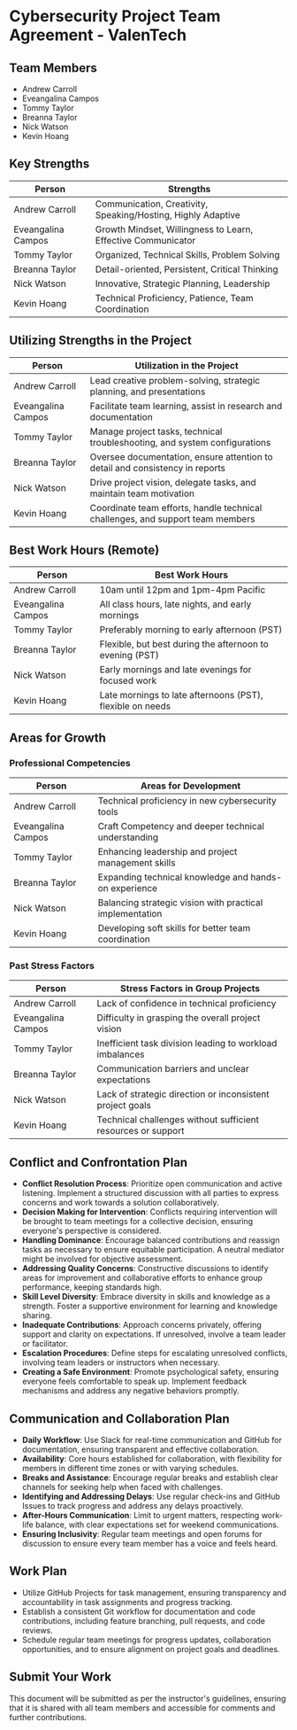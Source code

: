 # Cybersecurity Project Team Agreement - ValenTech

## Team Members

- Andrew Carroll
- Eveangalina Campos
- Tommy Taylor
- Breanna Taylor
- Nick Watson
- Kevin Hoang

## Key Strengths

| Person            | Strengths                                                       |
|-------------------|-----------------------------------------------------------------|
| Andrew Carroll    | Communication, Creativity, Speaking/Hosting, Highly Adaptive    |
| Eveangalina Campos| Growth Mindset, Willingness to Learn, Effective Communicator    |
| Tommy Taylor      | Organized, Technical Skills, Problem Solving                    |
| Breanna Taylor    | Detail-oriented, Persistent, Critical Thinking                  |
| Nick Watson       | Innovative, Strategic Planning, Leadership                      |
| Kevin Hoang       | Technical Proficiency, Patience, Team Coordination              |

## Utilizing Strengths in the Project

| Person            | Utilization in the Project                                     |
|-------------------|----------------------------------------------------------------|
| Andrew Carroll    | Lead creative problem-solving, strategic planning, and presentations |
| Eveangalina Campos| Facilitate team learning, assist in research and documentation |
| Tommy Taylor      | Manage project tasks, technical troubleshooting, and system configurations |
| Breanna Taylor    | Oversee documentation, ensure attention to detail and consistency in reports |
| Nick Watson       | Drive project vision, delegate tasks, and maintain team motivation |
| Kevin Hoang       | Coordinate team efforts, handle technical challenges, and support team members |

## Best Work Hours (Remote)

| Person            | Best Work Hours                                                 |
|-------------------|-----------------------------------------------------------------|
| Andrew Carroll    | 10am until 12pm and 1pm-4pm Pacific                             |
| Eveangalina Campos| All class hours, late nights, and early mornings                |
| Tommy Taylor      | Preferably morning to early afternoon (PST)                     |
| Breanna Taylor    | Flexible, but best during the afternoon to evening (PST)        |
| Nick Watson       | Early mornings and late evenings for focused work               |
| Kevin Hoang       | Late mornings to late afternoons (PST), flexible on needs       |

## Areas for Growth

### Professional Competencies

| Person            | Areas for Development                                          |
|-------------------|----------------------------------------------------------------|
| Andrew Carroll    | Technical proficiency in new cybersecurity tools               |
| Eveangalina Campos| Craft Competency and deeper technical understanding            |
| Tommy Taylor      | Enhancing leadership and project management skills             |
| Breanna Taylor    | Expanding technical knowledge and hands-on experience          |
| Nick Watson       | Balancing strategic vision with practical implementation       |
| Kevin Hoang       | Developing soft skills for better team coordination            |

### Past Stress Factors

| Person            | Stress Factors in Group Projects                               |
|-------------------|-----------------------------------------------------------------|
| Andrew Carroll    | Lack of confidence in technical proficiency              |
| Eveangalina Campos| Difficulty in grasping the overall project vision               |
| Tommy Taylor      | Inefficient task division leading to workload imbalances        |
| Breanna Taylor    | Communication barriers and unclear expectations                 |
| Nick Watson       | Lack of strategic direction or inconsistent project goals       |
| Kevin Hoang       | Technical challenges without sufficient resources or support    |

## Conflict and Confrontation Plan

- **Conflict Resolution Process**: Prioritize open communication and active listening. Implement a structured discussion with all parties to express concerns and work towards a solution collaboratively.
- **Decision Making for Intervention**: Conflicts requiring intervention will be brought to team meetings for a collective decision, ensuring everyone's perspective is considered.
- **Handling Dominance**: Encourage balanced contributions and reassign tasks as necessary to ensure equitable participation. A neutral mediator might be involved for objective assessment.
- **Addressing Quality Concerns**: Constructive discussions to identify areas for improvement and collaborative efforts to enhance group performance, keeping standards high.
- **Skill Level Diversity**: Embrace diversity in skills and knowledge as a strength. Foster a supportive environment for learning and knowledge sharing.
- **Inadequate Contributions**: Approach concerns privately, offering support and clarity on expectations. If unresolved, involve a team leader or facilitator.
- **Escalation Procedures**: Define steps for escalating unresolved conflicts, involving team leaders or instructors when necessary.
- **Creating a Safe Environment**: Promote psychological safety, ensuring everyone feels comfortable to speak up. Implement feedback mechanisms and address any negative behaviors promptly.

## Communication and Collaboration Plan

- **Daily Workflow**: Use Slack for real-time communication and GitHub for documentation, ensuring transparent and effective collaboration.
- **Availability**: Core hours established for collaboration, with flexibility for members in different time zones or with varying schedules.
- **Breaks and Assistance**: Encourage regular breaks and establish clear channels for seeking help when faced with challenges.
- **Identifying and Addressing Delays**: Use regular check-ins and GitHub Issues to track progress and address any delays proactively.
- **After-Hours Communication**: Limit to urgent matters, respecting work-life balance, with clear expectations set for weekend communications.
- **Ensuring Inclusivity**: Regular team meetings and open forums for discussion to ensure every team member has a voice and feels heard.

## Work Plan

- Utilize GitHub Projects for task management, ensuring transparency and accountability in task assignments and progress tracking.
- Establish a consistent Git workflow for documentation and code contributions, including feature branching, pull requests, and code reviews.
- Schedule regular team meetings for progress updates, collaboration opportunities, and to ensure alignment on project goals and deadlines.

## Submit Your Work

This document will be submitted as per the instructor's guidelines, ensuring that it is shared with all team members and accessible for comments and further contributions.